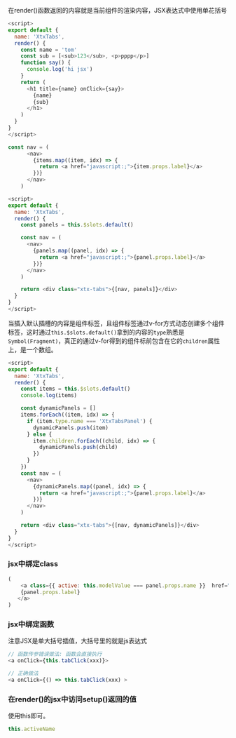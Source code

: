 在render()函数返回的内容就是当前组件的渲染内容，JSX表达式中使用单花括号

```js
<script>
export default {
  name: 'XtxTabs',
  render() {
    const name = 'tom'
    const sub = [<sub>123</sub>, <p>pppp</p>]
    function say() {
      console.log('hi jsx')
    }
    return (
      <h1 title={name} onClick={say}>
        {name}
        {sub}
      </h1>
    )
  }
}
</script>
```

```js
const nav = (
      <nav>
        {items.map((item, idx) => {
          return <a href="javascript:;">{item.props.label}</a>
        })}
      </nav>
    )
```

```js
<script>
export default {
  name: 'XtxTabs',
  render() {
    const panels = this.$slots.default()

    const nav = (
      <nav>
        {panels.map((panel, idx) => {
          return <a href="javascript:;">{panel.props.label}</a>
        })}
      </nav>
    )

    return <div class="xtx-tabs">{[nav, panels]}</div>
  }
}
</script>
```

当插入默认插槽的内容是组件标签，且组件标签通过v-for方式动态创建多个组件标签，这时通过`this.$slots.default()`拿到的内容的`type`熟悉是`Symbol(Fragment)`，真正的通过v-for得到的组件标前包含在它的`children`属性上，是一个数组。

```js
<script>
export default {
  name: 'XtxTabs',
  render() {
    const items = this.$slots.default()
    console.log(items)

    const dynamicPanels = []
    items.forEach((item, idx) => {
      if (item.type.name === 'XtxTabsPanel') {
        dynamicPanels.push(item)
      } else {
        item.children.forEach((child, idx) => {
          dynamicPanels.push(child)
        })
      }
    })
    const nav = (
      <nav>
        {dynamicPanels.map((panel, idx) => {
          return <a href="javascript:;">{panel.props.label}</a>
        })}
      </nav>
    )

    return <div class="xtx-tabs">{[nav, dynamicPanels]}</div>
  }
}
</script>
```

### jsx中绑定class

```js
(
    <a class={{ active: this.modelValue === panel.props.name }}  href="javascript:;">
    {panel.props.label}
   </a>
)
```

### jsx中绑定函数

注意JSX是单大括号插值，大括号里的就是js表达式

```js
// 函数传参错误做法: 函数会直接执行
<a onClick={this.tabClick(xxx)}>

// 正确做法
<a onClick={() => this.tabClick(xxx) >
```

### 在render()的jsx中访问setup()返回的值

使用this即可。

```js
this.activeName
```


